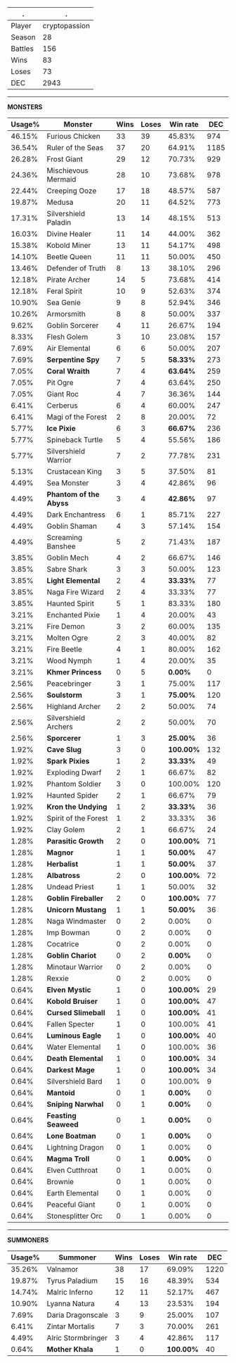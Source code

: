.|.
|-|-
Player|cryptopassion
Season|28
Battles|156
Wins|83
Loses|73
DEC|2943

---
**MONSTERS**

Usage%|Monster|Wins|Loses|Win rate|DEC|
-|-|-|-|-|-|
46.15%|Furious Chicken|33|39|45.83%|974|
36.54%|Ruler of the Seas|37|20|64.91%|1185|
26.28%|Frost Giant|29|12|70.73%|929|
24.36%|Mischievous Mermaid|28|10|73.68%|978|
22.44%|Creeping Ooze|17|18|48.57%|587|
19.87%|Medusa|20|11|64.52%|773|
17.31%|Silvershield Paladin|13|14|48.15%|513|
16.03%|Divine Healer|11|14|44.00%|362|
15.38%|Kobold Miner|13|11|54.17%|498|
14.10%|Beetle Queen|11|11|50.00%|450|
13.46%|Defender of Truth|8|13|38.10%|296|
12.18%|Pirate Archer|14|5|73.68%|414|
12.18%|Feral Spirit|10|9|52.63%|374|
10.90%|Sea Genie|9|8|52.94%|346|
10.26%|Armorsmith|8|8|50.00%|337|
9.62%|Goblin Sorcerer|4|11|26.67%|194|
8.33%|Flesh Golem|3|10|23.08%|157|
7.69%|Air Elemental|6|6|50.00%|207|
7.69%|**Serpentine Spy**|7|5|**58.33%**|273|
7.05%|**Coral Wraith**|7|4|**63.64%**|259|
7.05%|Pit Ogre|7|4|63.64%|250|
7.05%|Giant Roc|4|7|36.36%|144|
6.41%|Cerberus|6|4|60.00%|247|
6.41%|Magi of the Forest|2|8|20.00%|72|
5.77%|**Ice Pixie**|6|3|**66.67%**|236|
5.77%|Spineback Turtle|5|4|55.56%|186|
5.77%|Silvershield Warrior|7|2|77.78%|231|
5.13%|Crustacean King|3|5|37.50%|81|
4.49%|Sea Monster|3|4|42.86%|96|
4.49%|**Phantom of the Abyss**|3|4|**42.86%**|97|
4.49%|Dark Enchantress|6|1|85.71%|227|
4.49%|Goblin Shaman|4|3|57.14%|154|
4.49%|Screaming Banshee|5|2|71.43%|187|
3.85%|Goblin Mech|4|2|66.67%|146|
3.85%|Sabre Shark|3|3|50.00%|123|
3.85%|**Light Elemental**|2|4|**33.33%**|77|
3.85%|Naga Fire Wizard|2|4|33.33%|77|
3.85%|Haunted Spirit|5|1|83.33%|180|
3.21%|Enchanted Pixie|1|4|20.00%|43|
3.21%|Fire Demon|3|2|60.00%|135|
3.21%|Molten Ogre|2|3|40.00%|82|
3.21%|Fire Beetle|4|1|80.00%|162|
3.21%|Wood Nymph|1|4|20.00%|35|
3.21%|**Khmer Princess**|0|5|**0.00%**|0|
2.56%|Peacebringer|3|1|75.00%|117|
2.56%|**Soulstorm**|3|1|**75.00%**|120|
2.56%|Highland Archer|2|2|50.00%|74|
2.56%|Silvershield Archers|2|2|50.00%|70|
2.56%|**Sporcerer**|1|3|**25.00%**|36|
1.92%|**Cave Slug**|3|0|**100.00%**|132|
1.92%|**Spark Pixies**|1|2|**33.33%**|49|
1.92%|Exploding Dwarf|2|1|66.67%|82|
1.92%|Phantom Soldier|3|0|100.00%|120|
1.92%|Haunted Spider|2|1|66.67%|79|
1.92%|**Kron the Undying**|1|2|**33.33%**|36|
1.92%|Spirit of the Forest|1|2|33.33%|36|
1.92%|Clay Golem|2|1|66.67%|24|
1.28%|**Parasitic Growth**|2|0|**100.00%**|71|
1.28%|**Magnor**|1|1|**50.00%**|47|
1.28%|**Herbalist**|1|1|**50.00%**|37|
1.28%|**Albatross**|2|0|**100.00%**|72|
1.28%|Undead Priest|1|1|50.00%|32|
1.28%|**Goblin Fireballer**|2|0|**100.00%**|77|
1.28%|**Unicorn Mustang**|1|1|**50.00%**|36|
1.28%|Naga Windmaster|0|2|0.00%|0|
1.28%|Imp Bowman|0|2|0.00%|0|
1.28%|Cocatrice|0|2|0.00%|0|
1.28%|**Goblin Chariot**|0|2|**0.00%**|0|
1.28%|Minotaur Warrior|0|2|0.00%|0|
1.28%|Rexxie|0|2|0.00%|0|
0.64%|**Elven Mystic**|1|0|**100.00%**|29|
0.64%|**Kobold Bruiser**|1|0|**100.00%**|47|
0.64%|**Cursed Slimeball**|1|0|**100.00%**|41|
0.64%|Fallen Specter|1|0|100.00%|41|
0.64%|**Luminous Eagle**|1|0|**100.00%**|40|
0.64%|Water Elemental|1|0|100.00%|36|
0.64%|**Death Elemental**|1|0|**100.00%**|34|
0.64%|**Darkest Mage**|1|0|**100.00%**|34|
0.64%|Silvershield Bard|1|0|100.00%|9|
0.64%|**Mantoid**|0|1|**0.00%**|0|
0.64%|**Sniping Narwhal**|0|1|**0.00%**|0|
0.64%|**Feasting Seaweed**|0|1|**0.00%**|0|
0.64%|**Lone Boatman**|0|1|**0.00%**|0|
0.64%|Lightning Dragon|0|1|0.00%|0|
0.64%|**Magma Troll**|0|1|**0.00%**|0|
0.64%|Elven Cutthroat|0|1|0.00%|0|
0.64%|Brownie|0|1|0.00%|0|
0.64%|Earth Elemental|0|1|0.00%|0|
0.64%|Peaceful Giant|0|1|0.00%|0|
0.64%|Stonesplitter Orc|0|1|0.00%|0|

---
**SUMMONERS**

Usage%|Summoner|Wins|Loses|Win rate|DEC|
-|-|-|-|-|-|
35.26%|Valnamor|38|17|69.09%|1220|
19.87%|Tyrus Paladium|15|16|48.39%|534|
14.74%|Malric Inferno|12|11|52.17%|467|
10.90%|Lyanna Natura|4|13|23.53%|194|
7.69%|Daria Dragonscale|3|9|25.00%|107|
6.41%|Zintar Mortalis|7|3|70.00%|261|
4.49%|Alric Stormbringer|3|4|42.86%|117|
0.64%|**Mother Khala**|1|0|**100.00%**|40|
